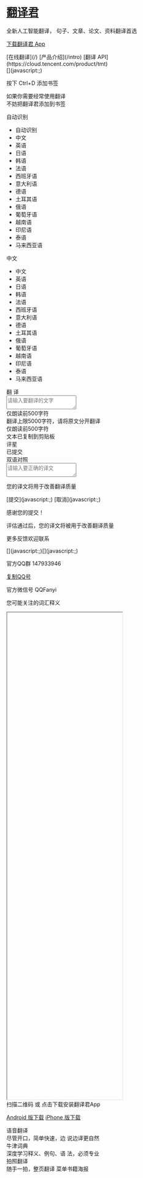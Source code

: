 <div class="layout-wrap">

<div wb-type="module" wb-module="header" class="header">

<div class="header-container clearfix">

# [翻译君](/)

全新人工智能翻译， 句子、文章、论文、资料翻译首选

[下载翻译君 App](javascript:;)

<div class="header-nav clearfix">[在线翻译](/) [产品介绍](/intro) [翻译 API](https://cloud.tencent.com/product/tmt)</div>

<div class="header-bookmark" node-type="header-bookmark-panel">[](javascript:;)<span class="header-bookmark-angle"></span>

按下 Ctrl+D 添加书签

如果你需要经常使用翻译  
不妨把翻译君添加到书签

</div>

</div>

</div>

</div>

<div class="layout-container">

<div wb-type="module" wb-module="language" class="language">

<div class="language-container clearfix">

<div class="language-button-group">

<div class="language-button" node-type="source_language_button">自动识别<span class="language-button-arraw"></span></div>

<div class="language-button-dropdown language-source" node-type="source_language_dropdown">

*   <span>自动识别</span>
*   <span>中文</span>
*   <span>英语</span>
*   <span>日语</span>
*   <span>韩语</span>
*   <span>法语</span>
*   <span>西班牙语</span>
*   <span>意大利语</span>
*   <span>德语</span>
*   <span>土耳其语</span>
*   <span>俄语</span>
*   <span>葡萄牙语</span>
*   <span>越南语</span>
*   <span>印尼语</span>
*   <span>泰语</span>
*   <span>马来西亚语</span>

</div>

</div>

<div class="language-button-group">

<div class="language-button" node-type="target_language_button">中文<span class="language-button-arraw"></span></div>

<div class="language-button-dropdown language-target" node-type="target_language_dropdown">

*   <span>中文</span>
*   <span>英语</span>
*   <span>日语</span>
*   <span>韩语</span>
*   <span>法语</span>
*   <span>西班牙语</span>
*   <span>意大利语</span>
*   <span>德语</span>
*   <span>土耳其语</span>
*   <span>俄语</span>
*   <span>葡萄牙语</span>
*   <span>越南语</span>
*   <span>印尼语</span>
*   <span>泰语</span>
*   <span>马来西亚语</span>

</div>

</div>

<div class="language-button-group">

<div class="language-translate-button" node-type="translate_button">翻 译</div>

</div>

</div>

</div>

<div wb-type="module" wb-module="textpanel" class="textpanel">

<div class="textpanel-container clearfix">

<div class="textpanel-source active">

<div class="textpanel-source-textarea" node-type="textpanel-source-textarea"><textarea class="textinput" node-type="source-textarea" placeholder="请输入要翻译的文字"></textarea></div>

<div class="textpanel-tool tool-voice-tips" node-type="tool-voice-tips"><span class="tool-voice-tips-text">仅朗读前500字符</span><span class="tool-voice-tips-close" node-type="tool-voice-tips-close"></span><span class="tool-voice-tips-arrow"></span></div>

<div class="textpanel-source-suggest" node-type="textpanel-source-suggest-list">

<div class="suggest-scroll"><span class="suggest-scroll-bar"></span></div>

</div>

</div>

<div class="textpanel-target">

<div class="textpanel-target-error" node-type="textpanel-target-error">翻译上限5000字符，请将原文分开翻译</div>

<div class="textpanel-tool tool-voice-tips" node-type="tool-voice-tips"><span class="tool-voice-tips-text">仅朗读前500字符</span><span class="tool-voice-tips-close" node-type="tool-voice-tips-close"></span><span class="tool-voice-tips-arrow"></span></div>

<div class="textpanel-tool tool-copy-tips" node-type="tool-copy-tips"><span class="tool-copy-tips-text">文本已复制到剪贴板</span><span class="tool-copy-tips-arrow"></span></div>

<div class="textpanel-tool tool-star" node-type="target-star"><span class="title">评星</span><span class="score-list" data-star="0" node-type="score-list"><span class="score-item"></span><span class="score-item"></span><span class="score-item"></span><span class="score-item"></span><span class="score-item"></span></span>

<div class="score-tips" node-type="score-tips">已提交<span class="score-tips-icon"></span><span class="score-tips-arrow"></span></div>

</div>

<div class="textpanel-tool tool-pair"><span class="title">双语对照</span>

<div class="switch" node-type="text-pair-switch"><span class="slide"></span></div>

</div>

</div>

<div class="textpanel-correct" node-type="textpanel-correct">

<div class="textpanel-correct-textblock"><textarea class="textinput" node-type="correct-textarea" placeholder="请输入要正确的译文"></textarea></div>

<div class="textpanel-correct-bottom">

您的译文将用于改善翻译质量

<div class="btn-block clearfix">[提交](javascript:;) [取消](javascript:;)</div>

</div>

</div>

<div class="textpanel-correct-dlg" node-type="textpanel-correct-dlg">

<div class="textpanel-correct-dlg-top"><span class="textpanel-tool tool-close" node-type="textpanel-correct-dlg-close"></span>

感谢您的提交！

评估通过后，您的译文将被用于改善翻译质量

<div class="tcdt-contact clearfix">

更多反馈欢迎联系

<div class="tcdt-contact-btn clearfix">[](javascript:;)[](javascript:;)</div>

</div>

</div>

<div class="textpanel-correct-dlg-bottom">

<div class="textpanel-correct-dlg-bottom-qq clearfix" node-type="textpanel-correct-dlg-bottom-qq">

官方QQ群 <span node-type="textpanel-correct-dlg-bottom-qq-num">147933946</span>

[复制QQ号](javascript:;)</div>

<div class="textpanel-correct-dlg-bottom-wx" node-type="textpanel-correct-dlg-bottom-wx">

官方微信号 QQFanyi

</div>

</div>

</div>

</div>

</div>

<div wb-type="module" wb-module="dict" class="dict">

<div class="dict-container" node-type="dict-container">

您可能关注的词汇释义

<iframe class="dict-iframe" scrolling="no" node-type="dict-iframe" id="words-iframe" height="100%" src="" style="height: 1268px;"></iframe></div>

</div>

</div>

<div class="layout-float">

<div wb-type="module" wb-module="download" class="download" node-type="download">

<div class="download-container" node-type="download-container">

<div class="download-item">

<div class="download-text">扫描二维码 或 点击下载安装翻译君App</div>

[<span class="download-icon download-icon-android"></span>Android 版下载](/download?os=android&ct=pc_website) [<span class="download-icon download-icon-ios"></span>iPhone 版下载](/download?os=ios&ct=pc_website)</div>

<div class="download-info">

<div class="download-info-item download-info-item1">

<div class="download-info-title">语音翻译</div>

<div class="download-info-content">尽管开口，简单快速，边  
说边译更自然</div>

</div>

<div class="download-info-item download-info-item2">

<div class="download-info-title">牛津词典</div>

<div class="download-info-content">深度学习释义、例句、语  
法，必须专业</div>

</div>

<div class="download-info-item download-info-item3">

<div class="download-info-title">拍照翻译</div>

<div class="download-info-content">随手一拍，整页翻译  
菜单书籍海报</div>

</div>

</div>

</div>

</div>

</div>
